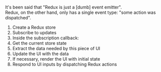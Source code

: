 It's been said that "Redux is just a [dumb] event emitter".   
Redux, on the other hand, only has a single event type: "some action was dispatched".  
1. Create a Redux store  
2. Subscribe to updates   
3. Inside the subscription callback:  
4. Get the current store state  
5. Extract the data needed by this piece of UI  
6. Update the UI with the data  
7. If necessary, render the UI with initial state  
8. Respond to UI inputs by dispatching Redux actions  
